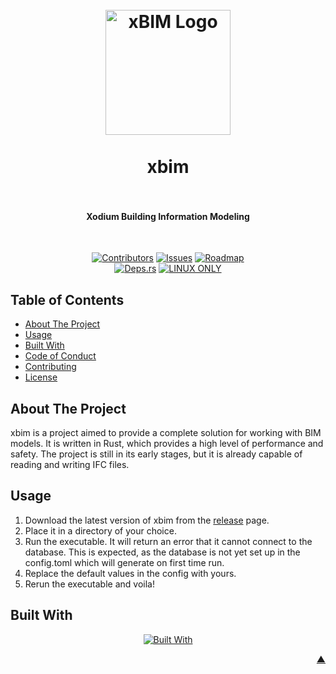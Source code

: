 <div id="readme-top"></div>

<h1 align="center">
  <br />
    <a href="https://xodium.org/">
      <img src="https://gist.githubusercontent.com/illyrius666/a38f03b4fbe9b43faa2c5623137c1250/raw/3a1410e77807097bcfbcf963822b41fadd495d9f/xodium.svg" alt="xBIM Logo" width="200">
    </a>
  <br /><br />
  xbim
  <br /><br />
</h1>

<h4 align="center">Xodium Building Information Modeling</h4><br />

<div align="center">

[![Contributors][contributors_shield_url]][contributors_url]
[![Issues][issues_shield_url]][issues_url]
[![Roadmap][roadmap_shield_url]][roadmap_url]<br />
[![Deps.rs][deps_shield_url]][deps_url]
[![LINUX ONLY][linux_only_shield_url]][linux_only_url]

</div>

## Table of Contents

- [About The Project](#about-the-project)
- [Usage](#usage)
- [Built With](#built-with)
- [Code of Conduct][code_of_conduct_url]
- [Contributing][contributing_url]
- [License][license_url]

## About The Project

xbim is a project aimed to provide a complete solution for working with BIM models. It is written in Rust, which
provides a high level of performance and safety. The project is still in its early stages, but it is already capable of
reading and writing IFC files.

## Usage

1. Download the latest version of xbim from the [release][release_latest] page.
2. Place it in a directory of your choice.
3. Run the executable. It will return an error that it cannot connect to the database. This is expected, as the
   database is not yet set up in the config.toml which will generate on first time run.
4. Replace the default values in the config with yours.
5. Rerun the executable and voila!

## Built With

<div align="center">

[![Built With][built_with_shield_url]][built_with_url]

</div>

<p align="right"><a href="#readme-top">▲</a></p>

[built_with_shield_url]: https://skillicons.dev/icons?i=linux,rust,github,githubactions

[built_with_url]: https://skillicons.dev

[code_of_conduct_url]: https://github.com/XodiumSoftware/xbim?tab=coc-ov-file

[contributing_url]: https://github.com/XodiumSoftware/xbim/blob/main/CONTRIBUTING.md

[contributors_shield_url]: https://img.shields.io/github/contributors/XodiumSoftware/xbim?style=for-the-badge&color=blue

[contributors_url]: https://github.com/XodiumSoftware/xbim/graphs/contributors

[deps_shield_url]: https://deps.rs/repo/github/XodiumSoftware/xbim/status.svg?style=for-the-badge

[deps_url]: https://deps.rs/repo/github/XodiumSoftware/xbim

[issues_shield_url]: https://img.shields.io/github/issues/XodiumSoftware/xbim?style=for-the-badge&color=yellow

[issues_url]: https://github.com/XodiumSoftware/xbim/issues

[license_url]: https://github.com/XodiumSoftware/xbim?tab=AGPL-3.0-1-ov-file

[linux_only_shield_url]: https://img.shields.io/badge/OS-Linux%20Only-red.svg?style=for-the-badge

[linux_only_url]: https://www.linux.org/

[release_latest]: https://github.com/XodiumSoftware/xbim/releases/latest

[roadmap_shield_url]: https://img.shields.io/badge/Roadmap-Click%20Me!-purple.svg?style=for-the-badge

[roadmap_url]: https://github.com/orgs/XodiumSoftware/projects/4
